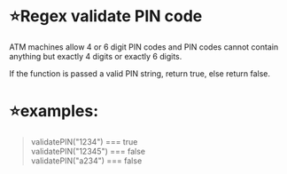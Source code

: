 # :star:Regex validate PIN code

ATM machines allow 4 or 6 digit PIN codes and PIN codes cannot contain anything but exactly 4 digits or exactly 6 digits.

If the function is passed a valid PIN string, return true, else return false.

# :star:examples:

> validatePIN("1234") === true <br>
validatePIN("12345") === false <br>
validatePIN("a234") === false


